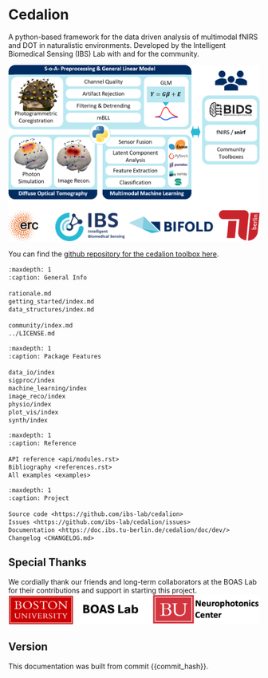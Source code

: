 # Cedalion

A python-based framework for the data driven analysis of multimodal fNIRS and DOT in naturalistic environments. Developed by the Intelligent Biomedical Sensing (IBS) Lab with and for the community.

![cedalion graphical abstract](img/cedalion_frontpage.png)

You can find the [github repository for the cedalion toolbox here](https://github.com/ibs-lab/cedalion).

```{toctree}
:maxdepth: 1
:caption: General Info

rationale.md
getting_started/index.md
data_structures/index.md

community/index.md
../LICENSE.md
```

```{toctree}
:maxdepth: 1
:caption: Package Features

data_io/index
sigproc/index
machine_learning/index
image_reco/index
physio/index
plot_vis/index
synth/index
```


```{toctree}
:maxdepth: 1
:caption: Reference

API reference <api/modules.rst>
Bibliography <references.rst>
All examples <examples>
```

```{toctree}
:maxdepth: 1
:caption: Project

Source code <https://github.com/ibs-lab/cedalion>
Issues <https://github.com/ibs-lab/cedalion/issues>
Documentation <https://doc.ibs.tu-berlin.de/cedalion/doc/dev/>
Changelog <CHANGELOG.md>
```

## Special Thanks
We cordially thank our friends and long-term collaborators at the BOAS Lab for their contributions and support in starting this project.
![special thanks](img/special_thanks.png)

## Version
This documentation was built from commit {{commit_hash}}.
